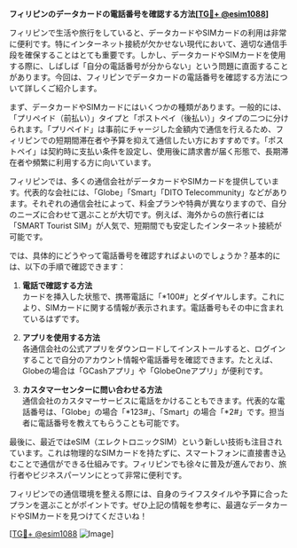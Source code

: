 **フィリピンのデータカードの電話番号を確認する方法[[TG💪+ @esim1088](https://t.me/s/esim1088)]**

フィリピンで生活や旅行をしていると、データカードやSIMカードの利用は非常に便利です。特にインターネット接続が欠かせない現代において、適切な通信手段を確保することはとても重要です。しかし、データカードやSIMカードを使用する際に、しばしば「自分の電話番号が分からない」という問題に直面することがあります。今回は、フィリピンでデータカードの電話番号を確認する方法について詳しくご紹介します。

まず、データカードやSIMカードにはいくつかの種類があります。一般的には、「プリペイド（前払い）」タイプと「ポストペイ（後払い）」タイプの二つに分けられます。「プリペイド」は事前にチャージした金額内で通信を行えるため、フィリピンでの短期間滞在者や予算を抑えて通信したい方におすすめです。「ポストペイ」は契約時に支払い条件を設定し、使用後に請求書が届く形態で、長期滞在者や頻繁に利用する方に向いています。

フィリピンでは、多くの通信会社がデータカードやSIMカードを提供しています。代表的な会社には、「Globe」「Smart」「DITO Telecommunity」などがあります。それぞれの通信会社によって、料金プランや特典が異なりますので、自分のニーズに合わせて選ぶことが大切です。例えば、海外からの旅行者には「SMART Tourist SIM」が人気で、短期間でも安定したインターネット接続が可能です。

では、具体的にどうやって電話番号を確認すればよいのでしょうか？基本的には、以下の手順で確認できます：

1. **電話で確認する方法**  
   カードを挿入した状態で、携帯電話に「*100#」とダイヤルします。これにより、SIMカードに関する情報が表示されます。電話番号もその中に含まれているはずです。

2. **アプリを使用する方法**  
   各通信会社の公式アプリをダウンロードしてインストールすると、ログインすることで自分のアカウント情報や電話番号を確認できます。たとえば、Globeの場合は「GCashアプリ」や「GlobeOneアプリ」が便利です。

3. **カスタマーセンターに問い合わせる方法**  
   通信会社のカスタマーサービスに電話をかけることもできます。代表的な電話番号は、「Globe」の場合「*123#」、「Smart」の場合「*2#」です。担当者に電話番号を教えてもらうことも可能です。

最後に、最近ではeSIM（エレクトロニックSIM）という新しい技術も注目されています。これは物理的なSIMカードを持たずに、スマートフォンに直接書き込むことで通信ができる仕組みです。フィリピンでも徐々に普及が進んでおり、旅行者やビジネスパーソンにとって非常に便利です。

フィリピンでの通信環境を整える際には、自身のライフスタイルや予算に合ったプランを選ぶことがポイントです。ぜひ上記の情報を参考に、最適なデータカードやSIMカードを見つけてくださいね！

[[TG💪+ @esim1088](https://t.me/s/esim1088) ![Image](https://i.postimg.cc/Y0z9fWf4/image.png)]